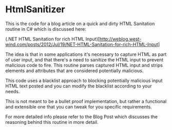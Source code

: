 HtmlSanitizer
=============
This is the code for a blog article on a quick and dirty HTML Sanitation routine in C# which is discussed here:

(.NET HTML Sanitation for rich HTML Input)[http://weblog.west-wind.com/posts/2012/Jul/19/NET-HTML-Sanitation-for-rich-HTML-Input]

The idea is that in some applications it's necessary to capture HTML as part of user input, 
and that there's a need to sanitize the HTML input to prevent malicious code to fire. This
routine parses captured HTML input and strips elements and attributes that are considered
potentially malicious. 

This code uses a blacklist approach to blocking potentially malicious input HTML text posted
and you can modify the blacklist according to your needs.

This is not meant to be a bullet proof implementation, but rather a functional and extensible one
that you can tweak for you specific requirements.

For more detailed info please refer to the Blog Post which discusses the reasoning behind
this routine in more detail.
